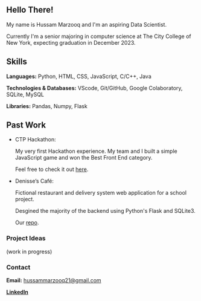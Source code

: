 ## Hello There!

My name is Hussam Marzooq and I'm an aspiring Data Scientist.

Currently I'm a senior majoring in computer science at The City College of New York, expecting graduation in December 2023. 

## Skills

**Languages:** Python, HTML, CSS, JavaScript, C/C++, Java

**Technologies & Databases:** VScode, Git/GitHub, Google Colaboratory, SQLite, MySQL

**Libraries:** Pandas, Numpy, Flask

## Past Work

- CTP Hackathon:

     My very first Hackathon experience. My team and I built a simple JavaScript game and won the Best Front End category.
 
     Feel free to check it out [here](https://devpost.com/software/giga-joe).

- Denisse’s Café:

     Fictional restaurant and delivery system web application for a school project. 

     Desgined the majority of the backend using Python's Flask and SQLite3.

     Our [repo](https://github.com/raynelfss/csc-322-proj).

### Project Ideas

(work in progress)

### Contact
**Email:** hussammarzooq21@gmail.com

**[LinkedIn](https://www.linkedin.com/in/hussam-m/)** 
